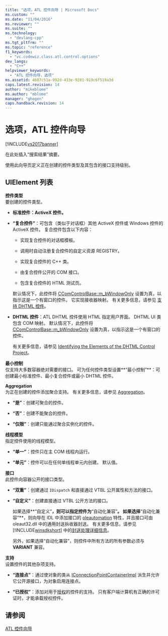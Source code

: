 ```yaml
---
title: "选项，ATL 控件向导 | Microsoft Docs"
ms.custom: ""
ms.date: "11/04/2016"
ms.reviewer: ""
ms.suite: ""
ms.technology: 
  - "devlang-cpp"
ms.tgt_pltfrm: ""
ms.topic: "reference"
f1_keywords: 
  - "vc.codewiz.class.atl.control.options"
dev_langs: 
  - "C++"
helpviewer_keywords: 
  - "ATL 控件向导，选项"
ms.assetid: 4607c51a-992d-433e-9281-919c6f519a3d
caps.latest.revision: 14
author: "mikeblome"
ms.author: "mblome"
manager: "ghogen"
caps.handback.revision: 14
---
```

# 选项，ATL 控件向导
[!INCLUDE[vs2017banner](../../assembler/inline/includes/vs2017banner.md)]

在此处插入“搜索结果”摘要。  
  
 使用此向导页定义正在创建的控件类型及其包含的接口支持级别。  
  
## UIElement 列表  
 **控件类型**  
 要创建的控件类型。  
  
-   **标准控件：ActiveX 控件。**  
  
-   **“复合控件”**：可包含（类似于对话框）其他 ActiveX 控件或 Windows 控件的 ActiveX 控件。  复合控件包含以下内容：  
  
    -   实现复合控件的对话框模板。  
  
    -   调用时自动注册复合控件的自定义资源 REGISTRY。  
  
    -   实现复合控件的 C\+\+ 类。  
  
    -   由复合控件公开的 COM 接口。  
  
    -   包含复合控件的 HTML 测试页。  
  
     默认情况下，此控件将 [CComControlBase::m\_bWindowOnly](../Topic/CComControlBase::m_bWindowOnly.md) 设置为真，以指示这是一个有窗口的控件。  它实现接收器映射。  有关更多信息，请参见 [支持 DHTML 控件](../../atl/atl-support-for-dhtml-controls.md)。  
  
-   **DHTML 控件**：ATL DHTML 控件使用 HTML 指定用户界面。  DHTML UI 类包含 COM 映射。  默认情况下，此控件将 [CComControlBase::m\_bWindowOnly](../Topic/CComControlBase::m_bWindowOnly.md) 设置为真，以指示这是一个有窗口的控件。  
  
     有关更多信息，请参见 [Identifying the Elements of the DHTML Control Project](../../atl/identifying-the-elements-of-the-dhtml-control-project.md)。  
  
 **最小控制**  
 仅支持大多数容器绝对需要的接口。  可为任何控件类型设置**“最小控制”**：可创建最小标准控件、最小复合控件或最小 DHTML 控件。  
  
 **Aggregation**  
 为正在创建的控件添加聚合支持。  有关更多信息，请参见 [Aggregation](../../atl/aggregation.md)。  
  
-   **“是”**：创建可聚合的控件。  
  
-   **“否”**：创建不能聚合的控件。  
  
-   **“仅限”**：创建只能通过聚合实例化的控件。  
  
 **线程模型**  
 指定控件使用的线程模型。  
  
-   **“单一”**：控件只在主 COM 线程内运行。  
  
-   **“单元”**：控件可以在任何单线程单元内创建。  默认值。  
  
 **接口**  
 此控件向容器公开的接口类型。  
  
-   **“双重”**：创建通过 `IDispatch` 和直接通过 VTBL 公开属性和方法的接口。  
  
-   **“自定义”**：创建直接通过 VTBL 公开方法的接口。  
  
     如果选择**“自定义”**，则可以指定控件为**“自动化兼容”**。  如果选择**“自动化兼容”**，则向导在 IDL 中添加接口的 [oleautomation](../../windows/oleautomation.md) 特性，并且接口可由 oleaut32.dll 中的通用封送拆收器封送。  有关更多信息，请参见 [!INCLUDE[winsdkshort](../../atl/reference/includes/winsdkshort_md.md)] 中的[封送处理详细信息](http://msdn.microsoft.com/library/windows/desktop/ms692621)。  
  
     另外，如果选择“自动化兼容”，则控件中所有方法的所有参数必须与 **VARIANT** 兼容。  
  
 **支持**  
 设置控件的其他杂项支持。  
  
-   **“连接点”**：通过使对象的类从 [IConnectionPointContainerImpl](../../atl/reference/iconnectionpointcontainerimpl-class.md) 派生并允许它公开源接口，为对象启用连接点。  
  
-   **“已授权”**：添加对用于[授权](http://msdn.microsoft.com/library/windows/desktop/ms690543)的控件的支持。  只有客户端计算机有正确的许可证时，才能承载授权控件。  
  
## 请参阅  
 [ATL 控件向导](../../atl/reference/atl-control-wizard.md)